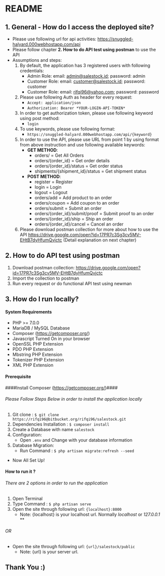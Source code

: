 # README #

## 1. General - How do I access the deployed site? ##
* Please use following url for api activities: https://snuggled-halyard.000webhostapp.com/api
* Please follow chapter **2. How to do API test using postman** to use the API
* Assumptions and steps:
    1.  By default, the application has 3 registered users with following credentials:
        * Admin Role: email: admin@salestock.id; password: admin
        * Customer Role: email: customer@salestock.id; password: customer
        * Customer Role: email: rifqi96@yahoo.com; password: password
    2.  Please use following Auth as header for every request:
        * ``Accept: application/json``
        * ``Authorization: Bearer *YOUR-LOGIN-API-TOKEN*``
    3.  In order to get authorization token, please use following keyword using post method:
        * ``login``
    4.  To use keywords, please use following format:
        * ``https://snuggled-halyard.000webhostapp.com/api/{keyword}``
    5.  In order to use the API, please use URL from point 1 by using format from above instruction and use following available keywords:
        * **GET METHOD**:
            * orders/ = Get All Orders
            * orders/{order_id} = Get order details
            * orders/{order_id}/status = Get order status
            * shipments/{shipment_id}/status = Get shipment status
        * **POST METHOD**:
            * register = Register
            * login = Login
            * logout = Logout
            * orders/add = Add product to an order
            * orders/coupon = Add coupon to an order
            * orders/submit = Submit an order
            * orders/{order_id}/submit/proof = Submit proof to an order
            * orders/{order_id}/ship = Ship an order
            * orders/{order_id}/cancel = Cancel an order
    6.  Please download postman collection for more about how to use the API https://drive.google.com/open?id=17PR7c3Sg3cv5MV-EHtB7dyHfumQvjctc (Detail explanation on next chapter)
	
## 2. How to do API test using postman ##
1.  Download postman collection: https://drive.google.com/open?id=17PR7c3Sg3cv5MV-EHtB7dyHfumQvjctc
2.  Import the collection to postman
3.  Run every request or do functional API test using newman

## 3. How do I run locally? ##
#### System Requirements ####

* PHP >= 7.0.0
* MariaDB / MySQL Database
* Composer (https://getcomposer.org/)
* Javascript Turned On in your browser
* OpenSSL PHP Extension
* PDO PHP Extension
* Mbstring PHP Extension
* Tokenizer PHP Extension
* XML PHP Extension

#### Prerequisite ####

####Install Composer (https://getcomposer.org/)####

###### Please Follow Steps Below in order to install the application locally
1. Git clone :
	```$ git clone https://rifqi96@bitbucket.org/rifqi96/salestock.git```
2. Dependencies Installation :
	```$ composer install```
3. Create a Database with name ```salestock```
4. Configuration:
	* Open ```.env``` and Change with your database information
5. Database Migration:
	* Run Command : ```$ php artisan migrate:refresh --seed```
	
* Now All Set Up!

#### How to run it ? ####
###### There are 2 options in order to run the application
1. Open Terminal
2. Type Command : ```$ php artisan serve```
3. Open the site through following url: ```{localhost}:8000```
	* Note: {localhost} is your localhost url. Normally *localhost* or *127.0.0.1* **
###### OR
* Open the site through following url: ```{url}/salestock/public```
	* Note: {url} is your server url.

Thank You :)
------------------
